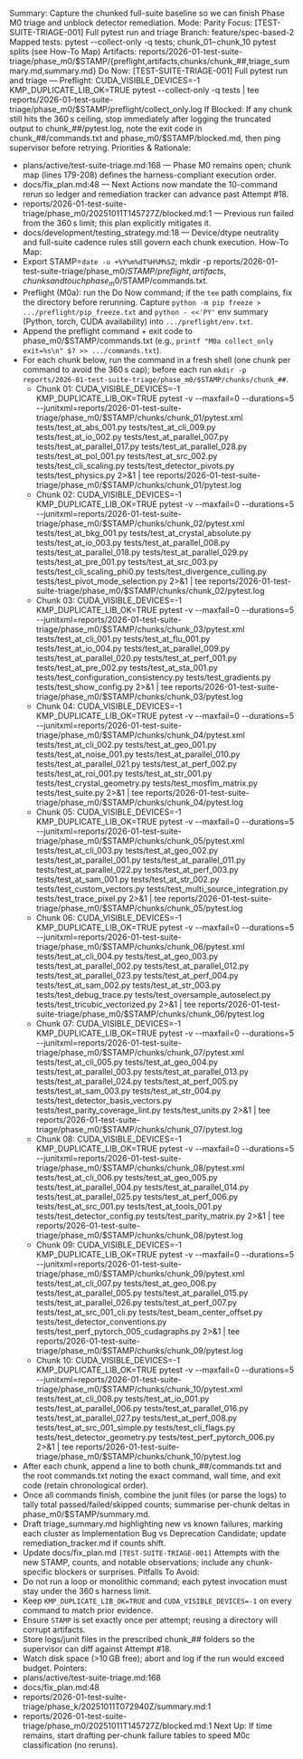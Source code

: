 Summary: Capture the chunked full-suite baseline so we can finish Phase M0 triage and unblock detector remediation.
Mode: Parity
Focus: [TEST-SUITE-TRIAGE-001] Full pytest run and triage
Branch: feature/spec-based-2
Mapped tests: pytest --collect-only -q tests; chunk_01‒chunk_10 pytest splits (see How-To Map)
Artifacts: reports/2026-01-test-suite-triage/phase_m0/$STAMP/{preflight,artifacts,chunks/chunk_##,triage_summary.md,summary.md}
Do Now: [TEST-SUITE-TRIAGE-001] Full pytest run and triage — Preflight: CUDA_VISIBLE_DEVICES=-1 KMP_DUPLICATE_LIB_OK=TRUE pytest --collect-only -q tests | tee reports/2026-01-test-suite-triage/phase_m0/$STAMP/preflight/collect_only.log
If Blocked: If any chunk still hits the 360 s ceiling, stop immediately after logging the truncated output to chunk_##/pytest.log, note the exit code in chunk_##/commands.txt and phase_m0/$STAMP/blocked.md, then ping supervisor before retrying.
Priorities & Rationale:
- plans/active/test-suite-triage.md:168 — Phase M0 remains open; chunk map (lines 179-208) defines the harness-compliant execution order.
- docs/fix_plan.md:48 — Next Actions now mandate the 10-command rerun so ledger and remediation tracker can advance past Attempt #18.
- reports/2026-01-test-suite-triage/phase_m0/20251011T145727Z/blocked.md:1 — Previous run failed from the 360 s limit; this plan explicitly mitigates it.
- docs/development/testing_strategy.md:18 — Device/dtype neutrality and full-suite cadence rules still govern each chunk execution.
How-To Map:
- Export STAMP=`date -u +%Y%m%dT%H%M%SZ`; mkdir -p reports/2026-01-test-suite-triage/phase_m0/$STAMP/{preflight,artifacts,chunks} and touch phase_m0/$STAMP/commands.txt.
- Preflight (M0a): run the Do Now command; if the `tee` path complains, fix the directory before rerunning. Capture `python -m pip freeze > .../preflight/pip_freeze.txt` and `python - <<'PY'` env summary (Python, torch, CUDA availability) into `.../preflight/env.txt`.
- Append the preflight command + exit code to phase_m0/$STAMP/commands.txt (e.g., `printf "M0a collect_only exit=%s\n" $? >> .../commands.txt`).
- For each chunk below, run the command in a fresh shell (one chunk per command to avoid the 360 s cap); before each run `mkdir -p reports/2026-01-test-suite-triage/phase_m0/$STAMP/chunks/chunk_##`.
  - Chunk 01: CUDA_VISIBLE_DEVICES=-1 KMP_DUPLICATE_LIB_OK=TRUE pytest -v --maxfail=0 --durations=5 --junitxml=reports/2026-01-test-suite-triage/phase_m0/$STAMP/chunks/chunk_01/pytest.xml tests/test_at_abs_001.py tests/test_at_cli_009.py tests/test_at_io_002.py tests/test_at_parallel_007.py tests/test_at_parallel_017.py tests/test_at_parallel_028.py tests/test_at_pol_001.py tests/test_at_src_002.py tests/test_cli_scaling.py tests/test_detector_pivots.py tests/test_physics.py 2>&1 | tee reports/2026-01-test-suite-triage/phase_m0/$STAMP/chunks/chunk_01/pytest.log
  - Chunk 02: CUDA_VISIBLE_DEVICES=-1 KMP_DUPLICATE_LIB_OK=TRUE pytest -v --maxfail=0 --durations=5 --junitxml=reports/2026-01-test-suite-triage/phase_m0/$STAMP/chunks/chunk_02/pytest.xml tests/test_at_bkg_001.py tests/test_at_crystal_absolute.py tests/test_at_io_003.py tests/test_at_parallel_008.py tests/test_at_parallel_018.py tests/test_at_parallel_029.py tests/test_at_pre_001.py tests/test_at_src_003.py tests/test_cli_scaling_phi0.py tests/test_divergence_culling.py tests/test_pivot_mode_selection.py 2>&1 | tee reports/2026-01-test-suite-triage/phase_m0/$STAMP/chunks/chunk_02/pytest.log
  - Chunk 03: CUDA_VISIBLE_DEVICES=-1 KMP_DUPLICATE_LIB_OK=TRUE pytest -v --maxfail=0 --durations=5 --junitxml=reports/2026-01-test-suite-triage/phase_m0/$STAMP/chunks/chunk_03/pytest.xml tests/test_at_cli_001.py tests/test_at_flu_001.py tests/test_at_io_004.py tests/test_at_parallel_009.py tests/test_at_parallel_020.py tests/test_at_perf_001.py tests/test_at_pre_002.py tests/test_at_sta_001.py tests/test_configuration_consistency.py tests/test_gradients.py tests/test_show_config.py 2>&1 | tee reports/2026-01-test-suite-triage/phase_m0/$STAMP/chunks/chunk_03/pytest.log
  - Chunk 04: CUDA_VISIBLE_DEVICES=-1 KMP_DUPLICATE_LIB_OK=TRUE pytest -v --maxfail=0 --durations=5 --junitxml=reports/2026-01-test-suite-triage/phase_m0/$STAMP/chunks/chunk_04/pytest.xml tests/test_at_cli_002.py tests/test_at_geo_001.py tests/test_at_noise_001.py tests/test_at_parallel_010.py tests/test_at_parallel_021.py tests/test_at_perf_002.py tests/test_at_roi_001.py tests/test_at_str_001.py tests/test_crystal_geometry.py tests/test_mosflm_matrix.py tests/test_suite.py 2>&1 | tee reports/2026-01-test-suite-triage/phase_m0/$STAMP/chunks/chunk_04/pytest.log
  - Chunk 05: CUDA_VISIBLE_DEVICES=-1 KMP_DUPLICATE_LIB_OK=TRUE pytest -v --maxfail=0 --durations=5 --junitxml=reports/2026-01-test-suite-triage/phase_m0/$STAMP/chunks/chunk_05/pytest.xml tests/test_at_cli_003.py tests/test_at_geo_002.py tests/test_at_parallel_001.py tests/test_at_parallel_011.py tests/test_at_parallel_022.py tests/test_at_perf_003.py tests/test_at_sam_001.py tests/test_at_str_002.py tests/test_custom_vectors.py tests/test_multi_source_integration.py tests/test_trace_pixel.py 2>&1 | tee reports/2026-01-test-suite-triage/phase_m0/$STAMP/chunks/chunk_05/pytest.log
  - Chunk 06: CUDA_VISIBLE_DEVICES=-1 KMP_DUPLICATE_LIB_OK=TRUE pytest -v --maxfail=0 --durations=5 --junitxml=reports/2026-01-test-suite-triage/phase_m0/$STAMP/chunks/chunk_06/pytest.xml tests/test_at_cli_004.py tests/test_at_geo_003.py tests/test_at_parallel_002.py tests/test_at_parallel_012.py tests/test_at_parallel_023.py tests/test_at_perf_004.py tests/test_at_sam_002.py tests/test_at_str_003.py tests/test_debug_trace.py tests/test_oversample_autoselect.py tests/test_tricubic_vectorized.py 2>&1 | tee reports/2026-01-test-suite-triage/phase_m0/$STAMP/chunks/chunk_06/pytest.log
  - Chunk 07: CUDA_VISIBLE_DEVICES=-1 KMP_DUPLICATE_LIB_OK=TRUE pytest -v --maxfail=0 --durations=5 --junitxml=reports/2026-01-test-suite-triage/phase_m0/$STAMP/chunks/chunk_07/pytest.xml tests/test_at_cli_005.py tests/test_at_geo_004.py tests/test_at_parallel_003.py tests/test_at_parallel_013.py tests/test_at_parallel_024.py tests/test_at_perf_005.py tests/test_at_sam_003.py tests/test_at_str_004.py tests/test_detector_basis_vectors.py tests/test_parity_coverage_lint.py tests/test_units.py 2>&1 | tee reports/2026-01-test-suite-triage/phase_m0/$STAMP/chunks/chunk_07/pytest.log
  - Chunk 08: CUDA_VISIBLE_DEVICES=-1 KMP_DUPLICATE_LIB_OK=TRUE pytest -v --maxfail=0 --durations=5 --junitxml=reports/2026-01-test-suite-triage/phase_m0/$STAMP/chunks/chunk_08/pytest.xml tests/test_at_cli_006.py tests/test_at_geo_005.py tests/test_at_parallel_004.py tests/test_at_parallel_014.py tests/test_at_parallel_025.py tests/test_at_perf_006.py tests/test_at_src_001.py tests/test_at_tools_001.py tests/test_detector_config.py tests/test_parity_matrix.py 2>&1 | tee reports/2026-01-test-suite-triage/phase_m0/$STAMP/chunks/chunk_08/pytest.log
  - Chunk 09: CUDA_VISIBLE_DEVICES=-1 KMP_DUPLICATE_LIB_OK=TRUE pytest -v --maxfail=0 --durations=5 --junitxml=reports/2026-01-test-suite-triage/phase_m0/$STAMP/chunks/chunk_09/pytest.xml tests/test_at_cli_007.py tests/test_at_geo_006.py tests/test_at_parallel_005.py tests/test_at_parallel_015.py tests/test_at_parallel_026.py tests/test_at_perf_007.py tests/test_at_src_001_cli.py tests/test_beam_center_offset.py tests/test_detector_conventions.py tests/test_perf_pytorch_005_cudagraphs.py 2>&1 | tee reports/2026-01-test-suite-triage/phase_m0/$STAMP/chunks/chunk_09/pytest.log
  - Chunk 10: CUDA_VISIBLE_DEVICES=-1 KMP_DUPLICATE_LIB_OK=TRUE pytest -v --maxfail=0 --durations=5 --junitxml=reports/2026-01-test-suite-triage/phase_m0/$STAMP/chunks/chunk_10/pytest.xml tests/test_at_cli_008.py tests/test_at_io_001.py tests/test_at_parallel_006.py tests/test_at_parallel_016.py tests/test_at_parallel_027.py tests/test_at_perf_008.py tests/test_at_src_001_simple.py tests/test_cli_flags.py tests/test_detector_geometry.py tests/test_perf_pytorch_006.py 2>&1 | tee reports/2026-01-test-suite-triage/phase_m0/$STAMP/chunks/chunk_10/pytest.log
- After each chunk, append a line to both chunk_##/commands.txt and the root commands.txt noting the exact command, wall time, and exit code (retain chronological order).
- Once all commands finish, combine the junit files (or parse the logs) to tally total passed/failed/skipped counts; summarise per-chunk deltas in phase_m0/$STAMP/summary.md.
- Draft triage_summary.md highlighting new vs known failures, marking each cluster as Implementation Bug vs Deprecation Candidate; update remediation_tracker.md if counts shift.
- Update docs/fix_plan.md `[TEST-SUITE-TRIAGE-001]` Attempts with the new STAMP, counts, and notable observations; include any chunk-specific blockers or surprises.
Pitfalls To Avoid:
- Do not run a loop or monolithic command; each pytest invocation must stay under the 360 s harness limit.
- Keep `KMP_DUPLICATE_LIB_OK=TRUE` and `CUDA_VISIBLE_DEVICES=-1` on every command to match prior evidence.
- Ensure `STAMP` is set exactly once per attempt; reusing a directory will corrupt artifacts.
- Store logs/junit files in the prescribed chunk_## folders so the supervisor can diff against Attempt #18.
- Watch disk space (>10 GB free); abort and log if the run would exceed budget.
Pointers:
- plans/active/test-suite-triage.md:168
- docs/fix_plan.md:48
- reports/2026-01-test-suite-triage/phase_k/20251011T072940Z/summary.md:1
- reports/2026-01-test-suite-triage/phase_m0/20251011T145727Z/blocked.md:1
Next Up: If time remains, start drafting per-chunk failure tables to speed M0c classification (no reruns).
